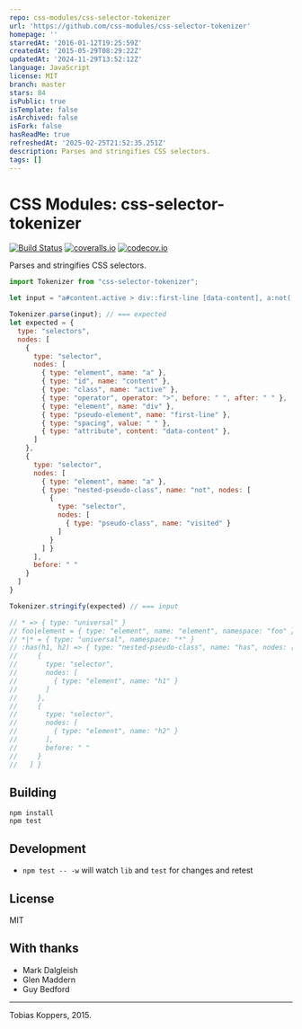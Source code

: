 ```yaml
---
repo: css-modules/css-selector-tokenizer
url: 'https://github.com/css-modules/css-selector-tokenizer'
homepage: ''
starredAt: '2016-01-12T19:25:59Z'
createdAt: '2015-05-29T08:29:22Z'
updatedAt: '2024-11-29T13:52:12Z'
language: JavaScript
license: MIT
branch: master
stars: 84
isPublic: true
isTemplate: false
isArchived: false
isFork: false
hasReadMe: true
refreshedAt: '2025-02-25T21:52:35.251Z'
description: Parses and stringifies CSS selectors.
tags: []
---
```


# CSS Modules: css-selector-tokenizer
[![Build Status](https://travis-ci.org/css-modules/css-selector-tokenizer.svg?branch=master)](https://travis-ci.org/css-modules/css-selector-tokenizer)
[![coveralls.io](https://coveralls.io/repos/css-modules/css-selector-tokenizer/badge.svg?branch=master)](https://coveralls.io/r/css-modules/css-selector-tokenizer?branch=master)
[![codecov.io](https://codecov.io/github/css-modules/css-selector-tokenizer/coverage.svg?branch=master)](https://codecov.io/github/css-modules/css-selector-tokenizer?branch=master)

Parses and stringifies CSS selectors.

``` js
import Tokenizer from "css-selector-tokenizer";

let input = "a#content.active > div::first-line [data-content], a:not(:visited)";

Tokenizer.parse(input); // === expected
let expected = {
  type: "selectors",
  nodes: [
    {
      type: "selector",
      nodes: [
        { type: "element", name: "a" },
        { type: "id", name: "content" },
        { type: "class", name: "active" },
        { type: "operator", operator: ">", before: " ", after: " " },
        { type: "element", name: "div" },
        { type: "pseudo-element", name: "first-line" },
        { type: "spacing", value: " " },
        { type: "attribute", content: "data-content" },
      ]
    },
    {
      type: "selector",
      nodes: [
        { type: "element", name: "a" },
        { type: "nested-pseudo-class", name: "not", nodes: [
          {
            type: "selector",
            nodes: [
              { type: "pseudo-class", name: "visited" }
            ]
          }
        ] }
      ],
      before: " "
    }
  ]
}

Tokenizer.stringify(expected) // === input

// * => { type: "universal" }
// foo|element = { type: "element", name: "element", namespace: "foo" }
// *|* = { type: "universal", namespace: "*" }
// :has(h1, h2) => { type: "nested-pseudo-class", name: "has", nodes: [
//     {
//       type: "selector",
//       nodes: [
//         { type: "element", name: "h1" }
//       ]
//     },
//     {
//       type: "selector",
//       nodes: [
//         { type: "element", name: "h2" }
//       ],
//       before: " "
//     }
//   ] }
```

## Building

```
npm install
npm test
```

## Development

- `npm test -- -w` will watch `lib` and `test` for changes and retest

## License

MIT

## With thanks

- Mark Dalgleish
- Glen Maddern
- Guy Bedford

---
Tobias Koppers, 2015.
